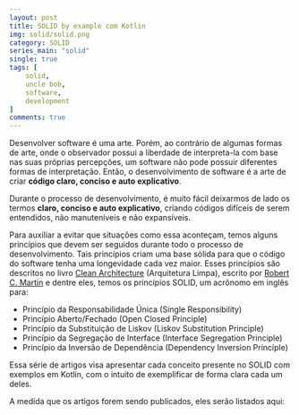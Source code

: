 ```yaml
---
layout: post
title: SOLID by example com Kotlin
img: solid/solid.png
category: SOLID
series_main: "solid"
single: true
tags: [
    solid,
    uncle bob,
    software,
    development
]
comments: true
---
```


Desenvolver software é uma arte. Porém, ao contrário de algumas formas de arte, onde o observador possui a liberdade de interpreta-la com base nas suas próprias percepções, um software não pode possuir diferentes formas de interpretação. Então, o desenvolvimento de software é a arte de criar **código claro, conciso e auto explicativo**.

Durante o processo de desenvolvimento, é muito fácil deixarmos de lado os termos **claro, conciso e auto explicativo**, criando códigos difíceis de serem entendidos, não manuteníveis e não expansíveis.

Para auxiliar a evitar que situações como essa aconteçam, temos alguns princípios que devem ser seguidos durante todo o processo de desenvolvimento. Tais princípios criam uma base sólida para que o código do software tenha uma longevidade cada vez maior. Esses princípios são descritos no livro [Clean Architecture](https://www.oreilly.com/library/view/clean-architecture-a/9780134494272/) (Arquitetura Limpa), escrito por [Robert C. Martin](https://en.wikipedia.org/wiki/Robert_C._Martin) e dentre eles, temos os princípios SOLID, um acrônomo em inglês para:

* Princípio da Responsabilidade Única (Single Responsibility)
* Princípio Aberto/Fechado (Open Closed Principle)
* Princípio da Substituição de Liskov (Liskov Substitution Principle)
* Princípio da Segregação de Interface (Interface Segregation Principle)
* Princípio da Inversão de Dependência (Dependency Inversion Principle)

Essa série de artigos visa apresentar cada conceito presente no SOLID com exemplos em Kotlin, com o intuito de exemplificar de forma clara cada um deles.

A medida que os artigos forem sendo publicados, eles serão listados aqui:
